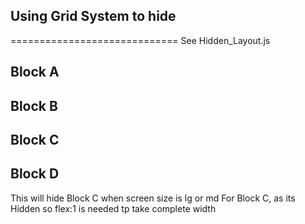 ## Using Grid System to hide 
=============================
See Hidden_Layout.js

 <Grid item container spacing={2} xs={12}>
    <Grid item lg={3} md={4} sm={6} xs={12}> <h2 style={{backgroundColor:'red'}}> Block A</h2></Grid>
    <Grid item lg={3} md={4} sm={6} xs={12}> <h2 style={{backgroundColor:'yellow'}}> Block B</h2></Grid>
    <Hidden only={['lg','md']}> <h2 style={{backgroundColor:'green'}}> Block C</h2></Hidden>
    <Grid item lg={3} md={4} sm={6} xs={12}> <h2 style={{backgroundColor:'blue'}}> Block D</h2></Grid>
</Grid>

This will hide Block C when screen size is lg or md
For Block C, as its Hidden so flex:1 is needed tp take complete width


